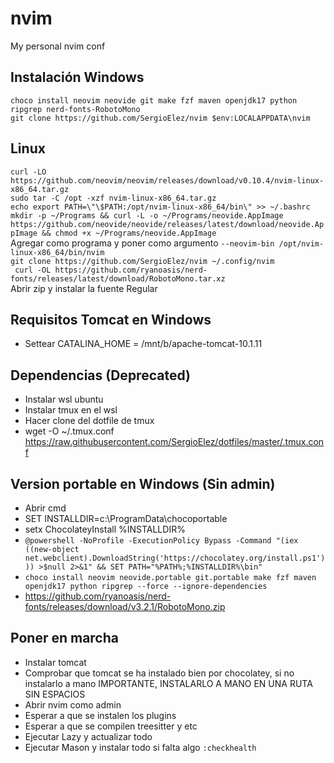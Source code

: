 # nvim
My personal nvim conf

## Instalación Windows
``choco install neovim neovide git make fzf maven openjdk17 python ripgrep nerd-fonts-RobotoMono`` <br/>
``git clone https://github.com/SergioElez/nvim $env:LOCALAPPDATA\nvim`` <br/>

## Linux
``curl -LO https://github.com/neovim/neovim/releases/download/v0.10.4/nvim-linux-x86_64.tar.gz`` <br/>
``sudo tar -C /opt -xzf nvim-linux-x86_64.tar.gz`` <br/>
``echo export PATH=\"\$PATH:/opt/nvim-linux-x86_64/bin\" >> ~/.bashrc`` <br/>
``mkdir -p ~/Programs && curl -L -o ~/Programs/neovide.AppImage https://github.com/neovide/neovide/releases/latest/download/neovide.AppImage && chmod +x ~/Programs/neovide.AppImage`` <br/>
Agregar como programa y poner como argumento 
``--neovim-bin /opt/nvim-linux-x86_64/bin/nvim`` <br/>
``git clone https://github.com/SergioElez/nvim ~/.config/nvim`` <br/>
`` curl -OL https://github.com/ryanoasis/nerd-fonts/releases/latest/download/RobotoMono.tar.xz`` <br/>
Abrir zip y instalar la fuente Regular

## Requisitos Tomcat en Windows
- Settear CATALINA_HOME = /mnt/b/apache-tomcat-10.1.11

## Dependencias (Deprecated)
- Instalar wsl ubuntu
- Instalar tmux en el wsl
- Hacer clone del dotfile de tmux
- wget -O ~/.tmux.conf https://raw.githubusercontent.com/SergioElez/dotfiles/master/.tmux.conf

## Version portable en Windows (Sin admin)
- Abrir cmd
- SET INSTALLDIR=c:\ProgramData\chocoportable
- setx ChocolateyInstall %INSTALLDIR%
- ``@powershell -NoProfile -ExecutionPolicy Bypass -Command "(iex ((new-object net.webclient).DownloadString('https://chocolatey.org/install.ps1'))) >$null 2>&1" && SET PATH="%PATH%;%INSTALLDIR%\bin"`` <br/>
- ``choco install neovim neovide.portable git.portable make fzf maven openjdk17 python ripgrep --force --ignore-dependencies`` 
- https://github.com/ryanoasis/nerd-fonts/releases/download/v3.2.1/RobotoMono.zip

## Poner en marcha
- Instalar tomcat
- Comprobar que tomcat se ha instalado bien por chocolatey, si no instalarlo a mano IMPORTANTE, INSTALARLO A MANO EN UNA RUTA SIN ESPACIOS
- Abrir nvim como admin
- Esperar a que se instalen los plugins
- Esperar a que se compilen treesitter y etc
- Ejecutar Lazy y actualizar todo
- Ejecutar Mason y instalar todo si falta algo
``:checkhealth``





